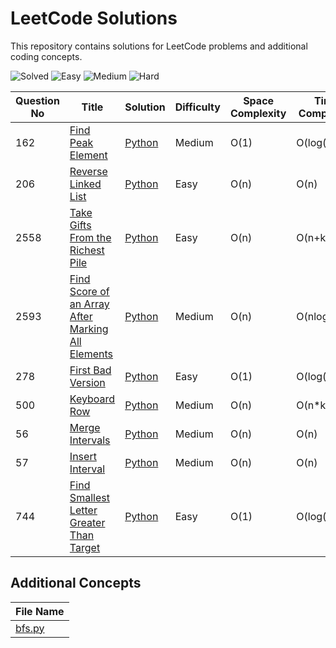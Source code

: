 # LeetCode Solutions

This repository contains solutions for LeetCode problems and additional coding concepts.


![Solved](https://img.shields.io/badge/Solved-9-blue)
![Easy](https://img.shields.io/badge/Easy-4-green)
![Medium](https://img.shields.io/badge/Medium-5-orange)
![Hard](https://img.shields.io/badge/Hard-0-red)


| Question No | Title | Solution | Difficulty | Space Complexity | Time Complexity |
|-------------|-------|----------|------------|------------------|-----------------|
| 162 | [Find Peak Element](https://leetcode.com/problems/first-bad-version/) | [Python](./Solutions/162.%20Find%20Peak%20Element.py) | Medium | O(1) | O(log(n)) |
| 206 | [Reverse Linked List](https://leetcode.com/problems/reverse-linked-list) | [Python](./Solutions/206.%20Reverse%20Linked%20List.py) | Easy | O(n) | O(n) |
| 2558 | [Take Gifts From the Richest Pile](https://leetcode.com/problems/take-gifts-from-the-richest-pile) | [Python](./Solutions/2558.%20Take%20Gifts%20From%20the%20Richest%20Pile.py) | Easy | O(n) | O(n+k*logn) |
| 2593 | [Find Score of an Array After Marking All Elements](https://leetcode.com/problems/find-score-of-an-array-after-marking-all-elements) | [Python](./Solutions/2593.%20Find%20Score%20of%20an%20Array%20After%20Marking%20All%20Elements.py) | Medium | O(n) | O(nlogn) |
| 278 | [First Bad Version](https://leetcode.com/problems/first-bad-version/) | [Python](./Solutions/278.%20First%20Bad%20Version.py) | Easy | O(1) | O(log(n)) |
| 500 | [Keyboard Row](https://leetcode.com/problems/keyboard-row) | [Python](./Solutions/500.%20Keyboard%20Row.py) | Medium | O(n) | O(n*k) |
| 56 | [Merge Intervals](https://leetcode.com/problems/merge-intervals/) | [Python](./Solutions/56.%20Merge%20Intervals.py) | Medium | O(n) | O(n) |
| 57 | [Insert Interval](https://leetcode.com/problems/insert-interval/) | [Python](./Solutions/57.%20Insert%20Interval.py) | Medium | O(n) | O(n) |
| 744 | [Find Smallest Letter Greater Than Target](https://leetcode.com/problems/first-bad-version) | [Python](./Solutions/744.%20Find%20Smallest%20Letter%20Greater%20Than%20Target.py) | Easy | O(1) | O(log(n)) |

## Additional Concepts

| File Name |
|-----------|
| [bfs.py](./Solutions/bfs.py) |
